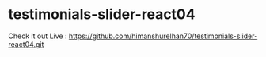 # testimonials-slider-react04

Check it out Live : https://github.com/himanshurelhan70/testimonials-slider-react04.git
